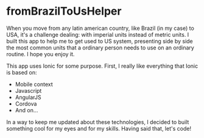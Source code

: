 # fromBrazilToUsHelper
When you move from any latin american country, like Brazil (in my case) to USA, it's a challenge dealing: with imperial units instead of metric units. I built this app to help me to get used to US system, presenting side by side the most common units that a ordinary person needs to use on an ordinary routine. I hope you enjoy it.

This app uses Ionic for some purpose. First, I really like everything that Ionic is based on:

 - Mobile context
 - Javascript
 - AngularJS
 - Cordova
 - And on...

In a way to keep me updated about these technologies, I decided to built something cool for my eyes and for my skills. Having said that, let's code!
